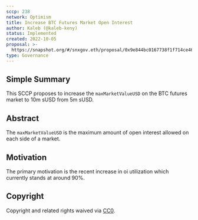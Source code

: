```yaml
---
sccp: 238
network: Optimism
title: Increase BTC Futures Market Open Interest
author: Kaleb (@kaleb-keny)
status: Implemented
created: 2022-10-05
proposal: >-
  https://snapshot.org/#/snxgov.eth/proposal/0x9e844bc0167738f1f714ce4655962e84bd9a443ec737c8c2968ad59ae05e621a
type: Governance
---
```


## Simple Summary

<!--"If you can't explain it simply, you don't understand it well enough." Provide a simplified and layman-accessible explanation of the SCCP.-->

This SCCP proposes to increase the `maxMarketValueUSD` on the BTC futures market to 10m sUSD from 5m sUSD.


## Abstract

<!--A short (~200 word) description of the variable change proposed.-->
The `maxMarketValueUSD` is the maximum amount of open interest allowed on each side of a market.

## Motivation

<!--The motivation is critical for SCCPs that want to update variables within Synthetix. It should clearly explain why the existing variable is not incentive aligned. SCCP submissions without sufficient motivation may be rejected outright.-->

The primary motivation is the recent increase in oi utilization which currently stands at around 90%. 

## Copyright

Copyright and related rights waived via [CC0](https://creativecommons.org/publicdomain/zero/1.0/).
